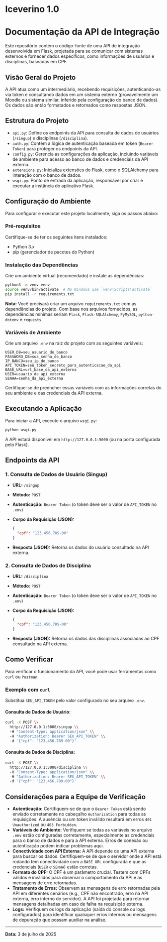 # Iceverino 1.0
# Documentação da API de Integração

Este repositório contém o código-fonte de uma API de integração desenvolvida em Flask, projetada para se comunicar com sistemas externos e fornecer dados específicos, como informações de usuários e disciplinas, baseadas em CPF.

## Visão Geral do Projeto

A API atua como um intermediário, recebendo requisições, autenticando-as via token e consultando dados em um sistema externo (provavelmente um Moodle ou sistema similar, inferido pela configuração do banco de dados). Os dados são então formatados e retornados como respostas JSON.

## Estrutura do Projeto

- `api.py`: Define os endpoints da API para consulta de dados de usuários (`/singup`) e disciplinas (`/disciplina`).
- `auth.py`: Contém a lógica de autenticação baseada em token (`Bearer Token`) para proteger os endpoints da API.
- `config.py`: Gerencia as configurações da aplicação, incluindo variáveis de ambiente para acesso ao banco de dados e credenciais da API externa.
- `extensions.py`: Inicializa extensões do Flask, como o SQLAlchemy para interação com o banco de dados.
- `wsgi.py`: Ponto de entrada da aplicação, responsável por criar e executar a instância do aplicativo Flask.

## Configuração do Ambiente

Para configurar e executar este projeto localmente, siga os passos abaixo:

### Pré-requisitos

Certifique-se de ter os seguintes itens instalados:

- Python 3.x
- pip (gerenciador de pacotes do Python)

### Instalação das Dependências

Crie um ambiente virtual (recomendado) e instale as dependências:

```bash
python3 -m venv venv
source venv/bin/activate  # No Windows use `venv\Scripts\activate`
pip install -r requirements.txt
```

**Nota:** Você precisará criar um arquivo `requirements.txt` com as dependências do projeto. Com base nos arquivos fornecidos, as dependências mínimas seriam `Flask`, `Flask-SQLAlchemy`, `PyMySQL`, `python-dotenv` e `requests`.

### Variáveis de Ambiente

Crie um arquivo `.env` na raiz do projeto com as seguintes variáveis:

```
USER_DB=seu_usuario_do_banco
PASSWORD_DB=sua_senha_do_banco
IP_BANCO=seu_ip_do_banco
API_TOKEN=seu_token_secreto_para_autenticacao_da_api
BASE_URL=url_base_da_api_externa
USER=usuario_da_api_externa
SENHA=senha_da_api_externa
```

Certifique-se de preencher essas variáveis com as informações corretas do seu ambiente e das credenciais da API externa.

## Executando a Aplicação

Para iniciar a API, execute o arquivo `wsgi.py`:

```bash
python wsgi.py
```

A API estará disponível em `http://127.0.0.1:5000` (ou na porta configurada pelo Flask).

## Endpoints da API

### 1. Consulta de Dados de Usuário (Singup)

- **URL:** `/singup`
- **Método:** `POST`
- **Autenticação:** `Bearer Token` (o token deve ser o valor de `API_TOKEN` no `.env`)
- **Corpo da Requisição (JSON):**

  ```json
  {
    "cpf": "123.456.789-00"
  }
  ```

- **Resposta (JSON):** Retorna os dados do usuário consultado na API externa.

### 2. Consulta de Dados de Disciplina

- **URL:** `/disciplina`
- **Método:** `POST`
- **Autenticação:** `Bearer Token` (o token deve ser o valor de `API_TOKEN` no `.env`)
- **Corpo da Requisição (JSON):**

  ```json
  {
    "cpf": "123.456.789-00"
  }
  ```

- **Resposta (JSON):** Retorna os dados das disciplinas associadas ao CPF consultado na API externa.

## Como Verificar

Para verificar o funcionamento da API, você pode usar ferramentas como `curl` ou `Postman`.

### Exemplo com `curl`

Substitua `SEU_API_TOKEN` pelo valor configurado no seu arquivo `.env`.

#### Consulta de Dados de Usuário:

```bash
curl -X POST \\
  http://127.0.0.1:5000/singup \\
  -H "Content-Type: application/json" \\
  -H "Authorization: Bearer SEU_API_TOKEN" \\
  -d '{"cpf": "123.456.789-00"}'
```

#### Consulta de Dados de Disciplina:

```bash
curl -X POST \\
  http://127.0.0.1:5000/disciplina \\
  -H "Content-Type: application/json" \\
  -H "Authorization: Bearer SEU_API_TOKEN" \\
  -d '{"cpf": "123.456.789-00"}'
```

## Considerações para a Equipe de Verificação

- **Autenticação:** Certifiquem-se de que o `Bearer Token` está sendo enviado corretamente no cabeçalho `Authorization` para todas as requisições. A ausência ou um token inválido resultará em erros `401 Unauthorized` ou `403 Forbidden`.
- **Variáveis de Ambiente:** Verifiquem se todas as variáveis no arquivo `.env` estão configuradas corretamente, especialmente as credenciais para o banco de dados e para a API externa. Erros de conexão ou autenticação podem indicar problemas aqui.
- **Conectividade com API Externa:** A API depende de uma API externa para buscar os dados. Certifiquem-se de que o servidor onde a API está rodando tem conectividade com a `BASE_URL` configurada e que as credenciais (`USER` e `SENHA`) estão corretas.
- **Formato do CPF:** O CPF é um parâmetro crucial. Testem com CPFs válidos e inválidos para observar o comportamento da API e as mensagens de erro retornadas.
- **Tratamento de Erros:** Observem as mensagens de erro retornadas pela API em diferentes cenários (e.g., CPF não encontrado, erro na API externa, erro interno do servidor). A API foi projetada para retornar mensagens detalhadas em caso de falha na requisição externa.
- **Logs:** Verifiquem os logs da aplicação (saída do console ou logs configurados) para identificar quaisquer erros internos ou mensagens de depuração que possam auxiliar na análise.

---

**Data:** 3 de julho de 2025


